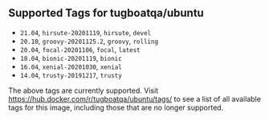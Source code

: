 ## Supported Tags for tugboatqa/ubuntu

* `21.04`, `hirsute-20201119`, `hirsute`, `devel`
* `20.10`, `groovy-20201125.2`, `groovy`, `rolling`
* `20.04`, `focal-20201106`, `focal`, `latest`
* `18.04`, `bionic-20201119`, `bionic`
* `16.04`, `xenial-20201030`, `xenial`
* `14.04`, `trusty-20191217`, `trusty`

The above tags are currently supported. Visit https://hub.docker.com/r/tugboatqa/ubuntu/tags/ to see a list of all available tags for this image, including those that are no longer supported.
